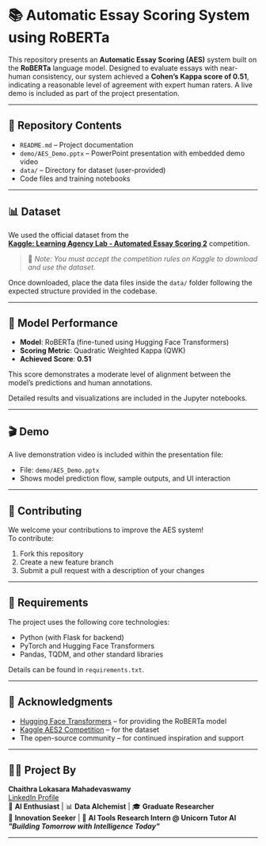 # 📚 Automatic Essay Scoring System using RoBERTa

This repository presents an **Automatic Essay Scoring (AES)** system built on the **RoBERTa** language model. Designed to evaluate essays with near-human consistency, our system achieved a **Cohen’s Kappa score of 0.51**, indicating a reasonable level of agreement with expert human raters. A live demo is included as part of the project presentation.

---

## 📂 Repository Contents

- `README.md` – Project documentation  
- `demo/AES_Demo.pptx` – PowerPoint presentation with embedded demo video  
- `data/` – Directory for dataset (user-provided)  
- Code files and training notebooks

---

## 📊 Dataset

We used the official dataset from the  
**[Kaggle: Learning Agency Lab - Automated Essay Scoring 2](https://www.kaggle.com/competitions/learning-agency-lab-automated-essay-scoring-2)** competition.

> 📌 *Note: You must accept the competition rules on Kaggle to download and use the dataset.*

Once downloaded, place the data files inside the `data/` folder following the expected structure provided in the codebase.

---

## 🧪 Model Performance

- **Model**: RoBERTa (fine-tuned using Hugging Face Transformers)  
- **Scoring Metric**: Quadratic Weighted Kappa (QWK)  
- **Achieved Score**: **0.51**

This score demonstrates a moderate level of alignment between the model’s predictions and human annotations.

Detailed results and visualizations are included in the Jupyter notebooks.

---

## 🎬 Demo

A live demonstration video is included within the presentation file:
- File: `demo/AES_Demo.pptx`
- Shows model prediction flow, sample outputs, and UI interaction

---

## 🤝 Contributing

We welcome your contributions to improve the AES system!  
To contribute:
1. Fork this repository  
2. Create a new feature branch  
3. Submit a pull request with a description of your changes

---

## 🧾 Requirements

The project uses the following core technologies:
- Python (with Flask for backend)
- PyTorch and Hugging Face Transformers
- Pandas, TQDM, and other standard libraries

Details can be found in `requirements.txt`.

---

## 🙏 Acknowledgments

- [Hugging Face Transformers](https://huggingface.co/transformers) – for providing the RoBERTa model  
- [Kaggle AES2 Competition](https://www.kaggle.com/competitions/learning-agency-lab-automated-essay-scoring-2) – for the dataset  
- The open-source community – for continued inspiration and support

---

## 👩‍💻 Project By

**Chaithra Lokasara Mahadevaswamy**  
[LinkedIn Profile](https://www.linkedin.com/in/chaithra-lokasara-mahadevaswamy-5bb076214/)  
🧠 **AI Enthusiast** | 📊 **Data Alchemist** | 🎓 **Graduate Researcher**  
🚀 **Innovation Seeker** | 🌟 **AI Tools Research Intern @ Unicorn Tutor AI**  
**_"Building Tomorrow with Intelligence Today"_**

---
